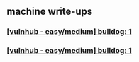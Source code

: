 machine write-ups
-----------------

### [[vulnhub - easy/medium] bulldog: 1](./writeups/bulldog-1.md)

### [[vulnhub - easy/medium] bulldog: 1](./writeups/bulldog-2.md)